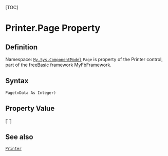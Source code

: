 [TOC]
# Printer.Page Property

## Definition
Namespace: [`My.Sys.ComponentModel`](My.Sys.ComponentModel.md)
`Page` is property of the Printer control, part of the freeBasic framework MyFbFramework.
## Syntax
```freeBasic
Page(vData As Integer)
```
## Property Value
[``]
## See also
[`Printer`](Printer.md)
